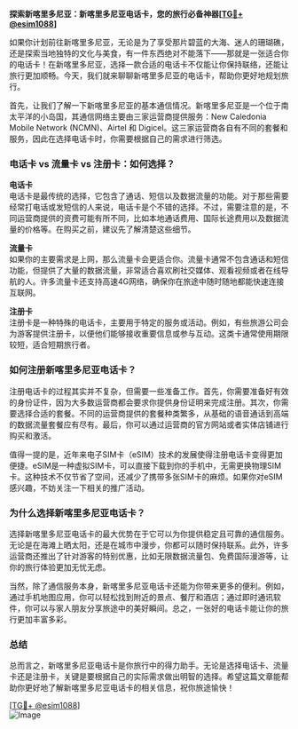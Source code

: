 **探索新喀里多尼亚：新喀里多尼亚电话卡，您的旅行必备神器[[TG💪+ @esim1088](https://t.me/s/esim1088)]**

如果你计划前往新喀里多尼亚，无论是为了享受那片碧蓝的大海、迷人的珊瑚礁，还是探索当地独特的文化与美食，有一件东西绝对不能落下——那就是一张适合你的电话卡！在新喀里多尼亚，选择一款合适的电话卡不仅能让你保持联络，还能让旅行更加顺畅。今天，我们就来聊聊新喀里多尼亚的电话卡，帮助你更好地规划旅行。

首先，让我们了解一下新喀里多尼亚的基本通信情况。新喀里多尼亚是一个位于南太平洋的小岛国，其通信网络主要由三家运营商提供服务：New Caledonia Mobile Network (NCMN)、Airtel 和 Digicel。这三家运营商各自有不同的套餐和服务，因此在选择电话卡时，你需要根据自己的需求进行筛选。

### 电话卡 vs 流量卡 vs 注册卡：如何选择？

**电话卡**  
电话卡是最传统的选择，它包含了通话、短信以及数据流量的功能。对于那些需要经常打电话或发短信的人来说，电话卡是个不错的选择。不过，需要注意的是，不同运营商提供的资费可能有所不同，比如本地通话费用、国际长途费用以及数据流量的价格等。在购买之前，建议先了解清楚这些细节。

**流量卡**  
如果你的主要需求是上网，那么流量卡会更适合你。流量卡通常不包含通话和短信功能，但提供了大量的数据流量，非常适合喜欢刷社交媒体、观看视频或者在线导航的人。许多流量卡还支持高速4G网络，确保你在旅途中随时随地都能快速连接互联网。

**注册卡**  
注册卡是一种特殊的电话卡，主要用于特定的服务或活动。例如，有些旅游公司会为游客提供注册卡，以便他们能够接收重要信息或参与互动。这类卡通常使用期限较短，适合短期旅行者。

### 如何注册新喀里多尼亚电话卡？

注册电话卡的过程其实并不复杂，但需要一些准备工作。首先，你需要准备好有效的身份证件，因为大多数运营商都会要求你提供身份证明来完成注册。其次，你需要选择合适的套餐。不同的运营商提供的套餐种类繁多，从基础的语音通话到高端的数据流量套餐应有尽有。最后，你可以通过运营商的官方网站或者实体店铺进行购买和激活。

值得一提的是，近年来电子SIM卡（eSIM）技术的发展使得注册电话卡变得更加便捷。eSIM是一种虚拟SIM卡，可以直接下载到你的手机中，无需更换物理SIM卡。这种技术不仅节省了空间，还减少了携带多张SIM卡的麻烦。如果你对eSIM感兴趣，不妨关注一下相关的推广活动。

### 为什么选择新喀里多尼亚电话卡？

选择新喀里多尼亚电话卡的最大优势在于它可以为你提供稳定且可靠的通信服务。无论是在海滩上晒太阳，还是在城市中漫步，你都可以随时保持联系。此外，许多运营商还推出了针对游客的特别优惠，比如无限数据流量包、免费国际漫游等，让你的旅行体验更加无忧无虑。

当然，除了通信服务本身，新喀里多尼亚电话卡还能为你带来更多的便利。例如，通过手机地图应用，你可以轻松找到附近的景点、餐厅和酒店；通过即时通讯软件，你可以与家人朋友分享旅途中的美好瞬间。总之，一张好的电话卡能让你的旅行更加丰富多彩。

### 总结

总而言之，新喀里多尼亚电话卡是你旅行中的得力助手。无论是选择电话卡、流量卡还是注册卡，关键是要根据自己的实际需求做出明智的选择。希望这篇文章能帮助你更好地了解新喀里多尼亚电话卡的相关信息，祝你旅途愉快！

[[TG💪+ @esim1088](https://t.me/s/esim1088)]  
![Image](https://i.postimg.cc/4NQfJmqS/Snipaste-2025-05-13-00-14-12.png)